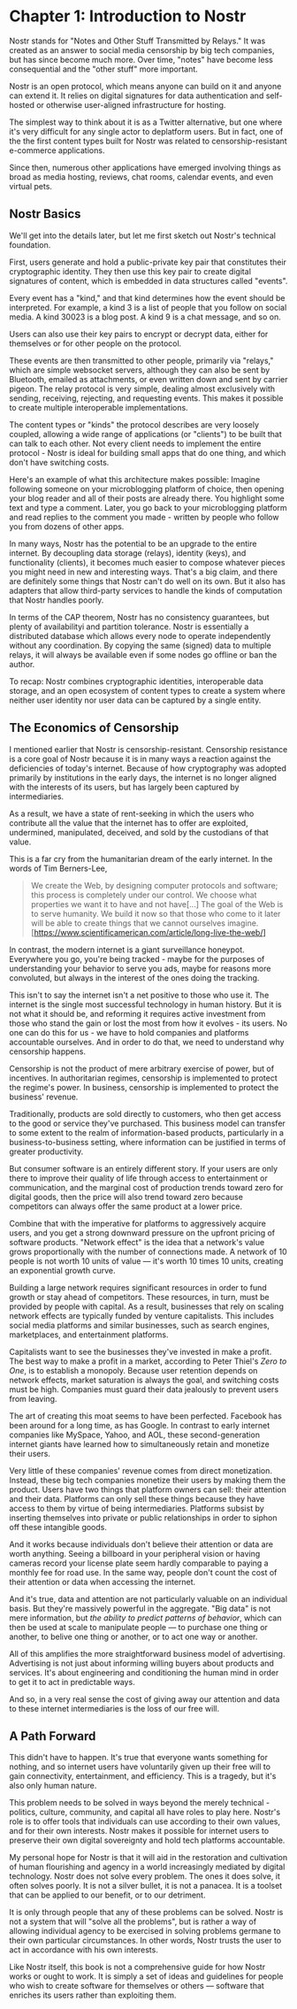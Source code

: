 # Chapter 1: Introduction to Nostr

Nostr stands for "Notes and Other Stuff Transmitted by Relays." It was created as an answer to social media censorship by big tech companies, but has since become much more. Over time, "notes" have become less consequential and the "other stuff" more important.

Nostr is an open protocol, which means anyone can build on it and anyone can extend it. It relies on digital signatures for data authentication and self-hosted or otherwise user-aligned infrastructure for hosting.

The simplest way to think about it is as a Twitter alternative, but one where it's very difficult for any single actor to deplatform users. But in fact, one of the the first content types built for Nostr was related to censorship-resistant e-commerce applications.

Since then, numerous other applications have emerged involving things as broad as media hosting, reviews, chat rooms, calendar events, and even virtual pets.

## Nostr Basics

We'll get into the details later, but let me first sketch out Nostr's technical foundation.

First, users generate and hold a public-private key pair that constitutes their cryptographic identity. They then use this key pair to create digital signatures of content, which is embedded in data structures called "events".

Every event has a "kind," and that kind determines how the event should be interpreted. For example, a kind 3 is a list of people that you follow on social media. A kind 30023 is a blog post. A kind 9 is a chat message, and so on.

Users can also use their key pairs to encrypt or decrypt data, either for themselves or for other people on the protocol.

These events are then transmitted to other people, primarily via "relays," which are simple websocket servers, although they can also be sent by Bluetooth, emailed as attachments, or even written down and sent by carrier pigeon. The relay protocol is very simple, dealing almost exclusively with sending, receiving, rejecting, and requesting events. This makes it possible to create multiple interoperable implementations.

The content types or "kinds" the protocol describes are very loosely coupled, allowing a wide range of applications (or "clients") to be built that can talk to each other. Not every client needs to implement the entire protocol - Nostr is ideal for building small apps that do one thing, and which don't have switching costs.

Here's an example of what this architecture makes possible: Imagine following someone on your microblogging platform of choice, then opening your blog reader and all of their posts are already there. You highlight some text and type a comment. Later, you go back to your microblogging platform and read replies to the comment you made - written by people who follow you from dozens of other apps.

In many ways, Nostr has the potential to be an upgrade to the entire internet. By decoupling data storage (relays), identity (keys), and functionality (clients), it becomes much easier to compose whatever pieces you might need in new and interesting ways. That's a big claim, and there are definitely some things that Nostr can't do well on its own. But it also has adapters that allow third-party services to handle the kinds of computation that Nostr handles poorly.

In terms of the CAP theorem, Nostr has no consistency guarantees, but plenty of availabilityi and partition tolerance. Nostr is essentially a distributed database which allows every node to operate independently without any coordination. By copying the same (signed) data to multiple relays, it will always be available even if some nodes go offline or ban the author.

To recap: Nostr combines cryptographic identities, interoperable data storage, and an open ecosystem of content types to create a system where neither user identity nor user data can be captured by a single entity.

## The Economics of Censorship

I mentioned earlier that Nostr is censorship-resistant. Censorship resistance is a core goal of Nostr because it is in many ways a reaction against the deficiencies of today's internet. Because of how cryptography was adopted primarily by institutions in the early days, the internet is no longer aligned with the interests of its users, but has largely been captured by intermediaries.

As a result, we have a state of rent-seeking in which the users who contribute all the value that the internet has to offer are exploited, undermined, manipulated, deceived, and sold by the custodians of that value.

This is a far cry from the humanitarian dream of the early internet. In the words of Tim Berners-Lee,

> We create the Web, by designing computer protocols and software; this process is completely under our control. We choose what properties we want it to have and not have[...] The goal of the Web is to serve humanity. We build it now so that those who come to it later will be able to create things that we cannot ourselves imagine. [https://www.scientificamerican.com/article/long-live-the-web/]

In contrast, the modern internet is a giant surveillance honeypot. Everywhere you go, you're being tracked - maybe for the purposes of understanding your behavior to serve you ads, maybe for reasons more convoluted, but always in the interest of the ones doing the tracking.

This isn't to say the internet isn't a net positive to those who use it. The internet is the single most successful technology in human history. But it is not what it should be, and reforming it requires active investment from those who stand the gain or lost the most from how it evolves - its users. No one can do this for us - we have to hold companies and platforms accountable ourselves. And in order to do that, we need to understand why censorship happens.

Censorship is not the product of mere arbitrary exercise of power, but of incentives. In authoritarian regimes, censorship is implemented to protect the regime's power. In business, censorship is implemented to protect the business' revenue.

Traditionally, products are sold directly to customers, who then get access to the good or service they've purchased. This business model can transfer to some extent to the realm of information-based products, particularly in a business-to-business setting, where information can be justified in terms of greater productivity.

But consumer software is an entirely different story. If your users are only there to improve their quality of life through access to entertainment or communication, and the marginal cost of production trends toward zero for digital goods, then the price will also trend toward zero because competitors can always offer the same product at a lower price.

Combine that with the imperative for platforms to aggressively acquire users, and you get a strong downward pressure on the upfront pricing of software products. "Network effect" is the idea that a network's value grows proportionally with the number of connections made. A network of 10 people is not worth 10 units of value — it's worth 10 times 10 units, creating an exponential growth curve.

Building a large network requires significant resources in order to fund growth or stay ahead of competitors. These resources, in turn, must be provided by people with capital. As a result, businesses that rely on scaling network effects are typically funded by venture capitalists. This includes social media platforms and similar businesses, such as search engines, marketplaces, and entertainment platforms.

Capitalists want to see the businesses they've invested in make a profit. The best way to make a profit in a market, according to Peter Thiel's *Zero to One*, is to establish a monopoly. Because user retention depends on network effects, market saturation is always the goal, and switching costs must be high. Companies must guard their data jealously to prevent users from leaving.

The art of creating this moat seems to have been perfected. Facebook has been around for a long time, as has Google. In contrast to early internet companies like MySpace, Yahoo, and AOL, these second-generation internet giants have learned how to simultaneously retain and monetize their users.

Very little of these companies' revenue comes from direct monetization. Instead, these big tech companies monetize their users by making them the product. Users have two things that platform owners can sell: their attention and their data. Platforms can only sell these things because they have access to them by virtue of being intermediaries. Platforms subsist by inserting themselves into private or public relationships in order to siphon off these intangible goods.

And it works because individuals don't believe their attention or data are worth anything. Seeing a billboard in your peripheral vision or having cameras record your license plate seem hardly comparable to paying a monthly fee for road use. In the same way, people don't count the cost of their attention or data when accessing the internet.

And it's true, data and attention are not particularly valuable on an individual basis. But they're massively powerful in the aggregate. "Big data" is not mere information, but _the ability to predict patterns of behavior_, which can then be used at scale to manipulate people — to purchase one thing or another, to belive one thing or another, or to act one way or another.

All of this amplifies the more straightforward business model of advertising. Advertising is not just about informing willing buyers about products and services. It's about engineering and conditioning the human mind in order to get it to act in predictable ways.

And so, in a very real sense the cost of giving away our attention and data to these internet intermediaries is the loss of our free will.

## A Path Forward

This didn't have to happen. It's true that everyone wants something for nothing, and so internet users have voluntarily given up their free will to gain connectivity, entertainment, and efficiency. This is a tragedy, but it's also only human nature.

This problem needs to be solved in ways beyond the merely technical - politics, culture, community, and capital all have roles to play here. Nostr's role is to offer tools that individuals can use according to their own values, and for their own interests. Nostr makes it possible for internet users to preserve their own digital sovereignty and hold tech platforms accountable.

My personal hope for Nostr is that it will aid in the restoration and cultivation of human flourishing and agency in a world increasingly mediated by digital technology. Nostr does not solve every problem. The ones it does solve, it often solves poorly. It is not a silver bullet, it is not a panacea. It is a toolset that can be applied to our benefit, or to our detriment.

It is only through people that any of these problems can be solved. Nostr is not a system that will "solve all the problems", but is rather a way of allowing individual agency to be exercised in solving problems germane to their own particular circumstances. In other words, Nostr trusts the user to act in accordance with his own interests.

Like Nostr itself, this book is not a comprehensive guide for how Nostr works or ought to work. It is simply a set of ideas and guidelines for people who wish to create software for themselves or others — software that enriches its users rather than exploiting them.

